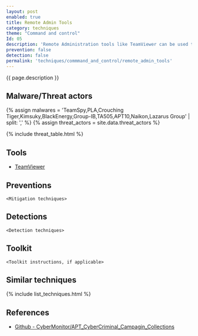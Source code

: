 ```yaml
---
layout: post
enabled: true
title: Remote Admin Tools
category: techniques
theme: "Command and control"
Id: 05
description: 'Remote Administration tools like TeamViewer can be used to control a machine remotely. Tools like TeamViewer are legitimate applications that are signed and may be trusted by security controls.'
prevention: false
detection: false
permalink: 'techniques/commmand_and_control/remote_admin_tools'
---
```

{{ page.description }}

## Malware/Threat actors

{% assign malwares = 'TeamSpy,PLA,Crouching Tiger,Kimsuky,BlackEnergy,Group-IB,TA505,APT10,Naikon,Lazarus Group' | split: ',' %}
{% assign threat_actors = site.data.threat_actors %}

{% include threat_table.html %}

## Tools

* [TeamViewer](https://www.teamviewer.com/en-us/)

## Preventions

`<Mitigation techniques>`

## Detections

`<Detection techniques>`

## Toolkit

`<Toolkit instructions, if applicable>`

## Similar techniques

{% include list_techniques.html %}


## References

* [Github - CyberMonitor/APT_CyberCriminal_Campagin_Collections](https://github.com/CyberMonitor/APT_CyberCriminal_Campagin_Collections)